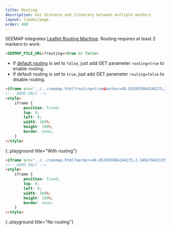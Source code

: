 ```yaml
---
title: Routing
description: Get distance and itinerary between multiple markers
layout: libdoc/page
order: 800
---
```

SEEMAP integrates [Leaflet Routing Machine](https://github.com/perliedman/leaflet-routing-machine). Routing requires at least 2 markers to work. 

```html
<SEEMAP_FILE_URL>?routing=<true or false>
```

* If [default routing](settings.html) is set to `false`, just add GET parameter `routing=true` to enable routing.
* If default routing is set to `true`, just add GET parameter `routing=false` to disable routing.

```html
<iframe src="../../seemap.html?routing=true&marker=48.852855084244275,2.3482764253351434,Paris&marker=43.348569315109174,5.374661932049889,Marseille&marker=41.892069845070736,12.514922686644816,Rome&marker=41.84400446089234,12.564361163207316,Rome 2"></iframe>
<!-- DEMO ONLY -->
<style>
    iframe {
        position: fixed;
        top: 0;
        left: 0;
        width: 100%;
        height: 100%;
        border: none;
    }
</style>
```
{:.playground title="With routing"}

```html
<iframe src="../../seemap.html?marker=48.852855084244275,2.3482764253351434,Paris&marker=47.05692600913301,2.309900469185777&marker=43.348569315109174,5.374661932049889,Marseille"></iframe>
<!-- DEMO ONLY -->
<style>
    iframe {
        position: fixed;
        top: 0;
        left: 0;
        width: 100%;
        height: 100%;
        border: none;
    }
</style>
```
{:.playground title="No routing"}


